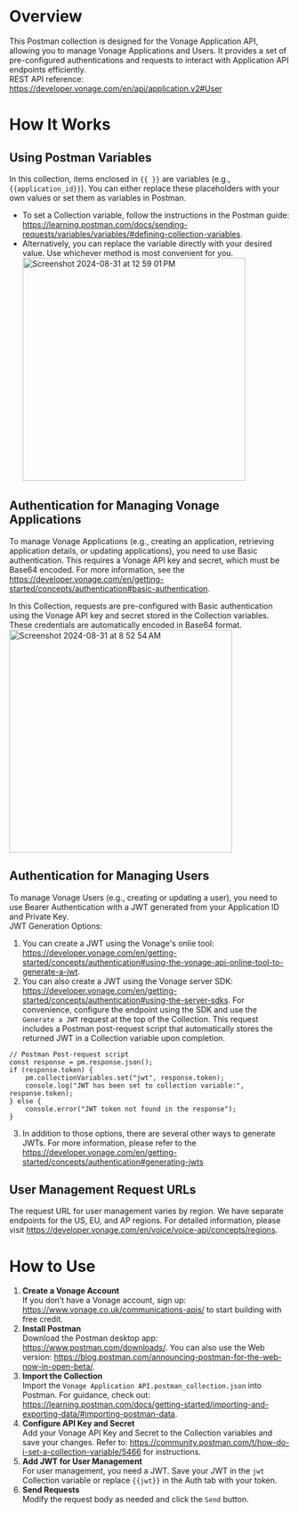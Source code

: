 Overview
======================
This Postman collection is designed for the Vonage Application API, allowing you to manage Vonage Applications and Users. It provides a set of pre-configured authentications and requests to interact with Application API endpoints efficiently.  
REST API reference: https://developer.vonage.com/en/api/application.v2#User

How It Works
======================
## **Using Postman Variables**  
In this collection, items enclosed in `{{ }}` are variables (e.g., `{{application_id}}`). You can either replace these placeholders with your own values or set them as variables in Postman. 
- To set a Collection variable, follow the instructions in the Postman guide: https://learning.postman.com/docs/sending-requests/variables/variables/#defining-collection-variables.  
- Alternatively, you can replace the variable directly with your desired value. Use whichever method is most convenient for you.  
   <img width="400" alt="Screenshot 2024-08-31 at 12 59 01 PM" src="https://github.com/user-attachments/assets/aefe55b9-d3fb-46d8-8eb6-2eef2966742d">


## **Authentication for Managing Vonage Applications**  
To manage Vonage Applications (e.g., creating an application, retrieving application details, or updating applications), you need to use Basic authentication. This requires a Vonage API key and secret, which must be Base64 encoded. For more information, see the https://developer.vonage.com/en/getting-started/concepts/authentication#basic-authentication.

In this Collection, requests are pre-configured with Basic authentication using the Vonage API key and secret stored in the Collection variables. These credentials are automatically encoded in Base64 format.  
<img width="400" alt="Screenshot 2024-08-31 at 8 52 54 AM" src="https://github.com/user-attachments/assets/93a06572-a27f-4f8b-b6ad-56687b470737">

## **Authentication for Managing Users**  
To manage Vonage Users (e.g., creating or updating a user), you need to use Bearer Authentication with a JWT generated from your Application ID and Private Key.  
JWT Generation Options:  
1. You can create a JWT using the Vonage's onlie tool: https://developer.vonage.com/en/getting-started/concepts/authentication#using-the-vonage-api-online-tool-to-generate-a-jwt.
2. You can also create a JWT using the Vonage server SDK: https://developer.vonage.com/en/getting-started/concepts/authentication#using-the-server-sdks. For convenience, configure the endpoint using the SDK and use the `Generate a JWT` request at the top of the Collection. This request includes a Postman post-request script that automatically stores the returned JWT in a Collection variable upon completion.
```
// Postman Post-request script
const response = pm.response.json(); 
if (response.token) {
    pm.collectionVariables.set("jwt", response.token); 
    console.log("JWT has been set to collection variable:", response.token);
} else {
    console.error("JWT token not found in the response");
}
```
3. In addition to those options, there are several other ways to generate JWTs. For more information, please refer to the  https://developer.vonage.com/en/getting-started/concepts/authentication#generating-jwts

## **User Management Request URLs**  
The request URL for user management varies by region. We have separate endpoints for the US, EU, and AP regions. For detailed information, please visit https://developer.vonage.com/en/voice/voice-api/concepts/regions.

How to Use
======================
1. **Create a Vonage Account**  
   If you don’t have a Vonage account, sign up: https://www.vonage.co.uk/communications-apis/ to start building with free credit.
2. **Install Postman**  
   Download the Postman desktop app: https://www.postman.com/downloads/. You can also use the Web version: https://blog.postman.com/announcing-postman-for-the-web-now-in-open-beta/.
3. **Import the Collection**  
   Import the `Vonage Application API.postman_collection.json` into Postman. For guidance, check out: https://learning.postman.com/docs/getting-started/importing-and-exporting-data/#importing-postman-data.
4. **Configure API Key and Secret**  
   Add your Vonage API Key and Secret to the Collection variables and save your changes. Refer to: https://community.postman.com/t/how-do-i-set-a-collection-variable/5466 for instructions.
5. **Add JWT for User Management**  
   For user management, you need a JWT. Save your JWT in the `jwt` Collection variable or replace `{{jwt}}` in the Auth tab with your token.
6. **Send Requests**  
   Modify the request body as needed and click the `Send` button.

